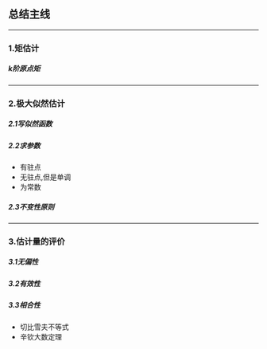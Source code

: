 ## 总结主线

---
### 1.矩估计
##### k阶原点矩




---



### 2.极大似然估计
##### 2.1写似然函数
##### 2.2求参数
* 有驻点
* 无驻点,但是单调
* 为常数

##### 2.3不变性原则





---
### 3.估计量的评价
##### 3.1无偏性
##### 3.2有效性
##### 3.3相合性
* 切比雪夫不等式
* 辛钦大数定理
